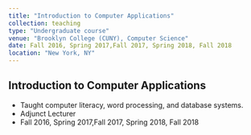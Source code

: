 ```yaml
---
title: "Introduction to Computer Applications"
collection: teaching
type: "Undergraduate course"
venue: "Brooklyn College (CUNY), Computer Science"
date: Fall 2016, Spring 2017,Fall 2017, Spring 2018, Fall 2018
location: "New York, NY"
---
```


## Introduction to Computer Applications

* Taught computer literacy, word processing, and database systems.
* Adjunct Lecturer
* Fall 2016, Spring 2017,Fall 2017, Spring 2018, Fall 2018
